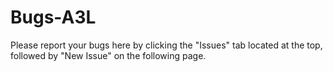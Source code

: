 # Bugs-A3L

Please report your bugs here by clicking the "Issues" tab located at the top, followed by "New Issue" on the following page.
